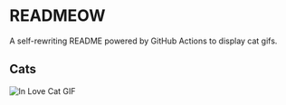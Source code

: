 # READMEOW

A self-rewriting README powered by GitHub Actions to display cat gifs.

## Cats

![In Love Cat GIF](https://media3.giphy.com/media/v1.Y2lkPTlhY2QwMmRhcmdpcnR2bmJ2b3ZqNjY3YnluY3lwMTB6czZwajA4eDNpeW9ncW5ydiZlcD12MV9naWZzX3NlYXJjaCZjdD1n/MDJ9IbxxvDUQM/200.gif)
